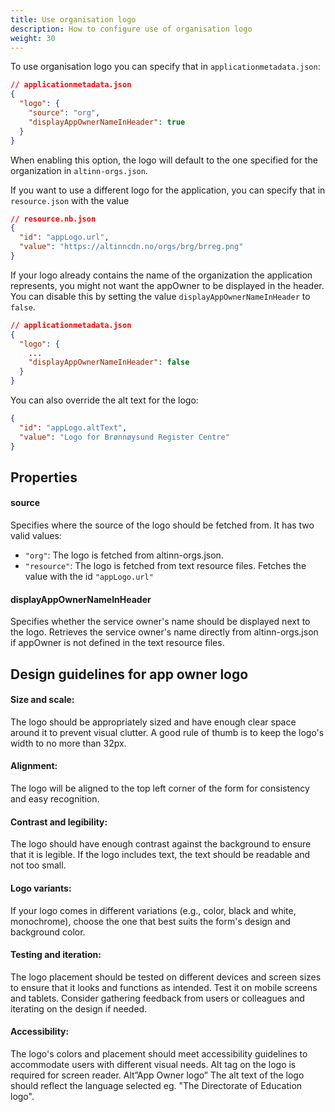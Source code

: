 ```yaml
---
title: Use organisation logo
description: How to configure use of organisation logo
weight: 30
---
```


To use organisation logo you can specify that in `applicationmetadata.json`:
```json
// applicationmetadata.json
{
  "logo": {
    "source": "org",
    "displayAppOwnerNameInHeader": true
  }
}
```

When enabling this option, the logo will default to the one specified for the organization in `altinn-orgs.json`.

If you want to use a different logo for the application, you can specify that in `resource.json` with the value

```json
// resource.nb.json
{
  "id": "appLogo.url",
  "value": "https://altinncdn.no/orgs/brg/brreg.png"
}
```

If your logo already contains the name of the organization the application represents, you might not want
the appOwner to be displayed in the header. You can disable this by setting the value `displayAppOwnerNameInHeader` to `false`.

```json
// applicationmetadata.json
{
  "logo": {
    ...
    "displayAppOwnerNameInHeader": false
  }
}
```

You can also override the alt text for the logo:

```json
{
  "id": "appLogo.altText",
  "value": "Logo for Brønnøysund Register Centre"
}
```

## Properties

#### source
Specifies where the source of the logo should be fetched from. It has two valid values:

- `"org"`: The logo is fetched from altinn-orgs.json.
- `"resource"`: The logo is fetched from text resource files. Fetches the value with the id `"appLogo.url"`

#### displayAppOwnerNameInHeader

Specifies whether the service owner's name should be displayed next to the logo. Retrieves the service owner's name 
directly from altinn-orgs.json if appOwner is not defined in the text resource files.


## Design guidelines for app owner logo
#### Size and scale:
The logo should be appropriately sized and have enough clear space around it to prevent visual clutter. A good rule of
thumb is to keep the logo's width to no more than 32px.

#### Alignment:
The logo will be aligned to the top left corner of the form for consistency and easy recognition.

#### Contrast and legibility:
The logo should have enough contrast against the background to ensure that it is legible. If the logo includes text, the
text should be readable and not too small.

#### Logo variants:
If your logo comes in different variations (e.g., color, black and white, monochrome), choose the one that best suits 
the form's design and background color.


#### Testing and iteration:
The logo placement should be tested on different devices and screen sizes to ensure that it looks and functions as 
intended. Test it on mobile screens and tablets. Consider gathering feedback from users or colleagues and iterating on 
the design if needed.

#### Accessibility:
The logo's colors and placement should meet accessibility guidelines to accommodate users with different visual needs. 
Alt tag on the logo is required for screen reader. Alt”App Owner logo” The alt text of the logo should reflect the 
language selected eg. "The Directorate of Education logo".


